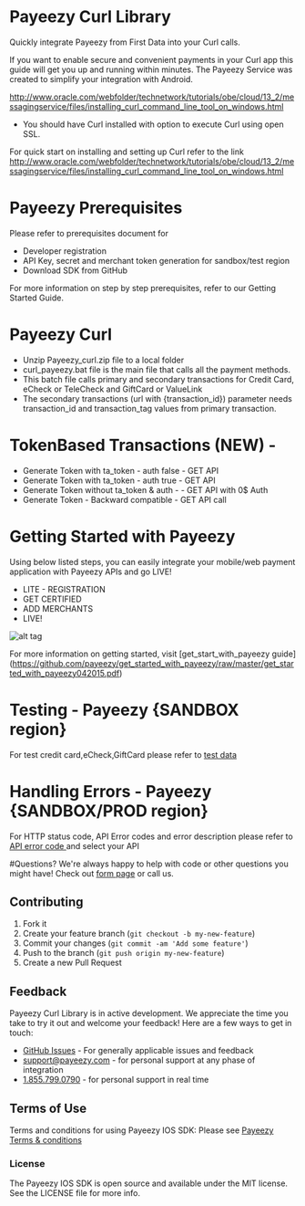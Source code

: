 # Payeezy Curl Library

Quickly integrate Payeezy from First Data into your Curl calls.

If you want to enable secure and convenient payments in your Curl app this guide will get you up and running within minutes. The Payeezy Service was created to simplify your integration with Android. 


http://www.oracle.com/webfolder/technetwork/tutorials/obe/cloud/13_2/messagingservice/files/installing_curl_command_line_tool_on_windows.html
*	You should have Curl installed with option to execute Curl using open SSL.

For quick start on installing and setting up Curl refer to the link http://www.oracle.com/webfolder/technetwork/tutorials/obe/cloud/13_2/messagingservice/files/installing_curl_command_line_tool_on_windows.html

# Payeezy Prerequisites

Please refer to prerequisites document for 
*	Developer registration
*	API Key, secret and merchant token generation for sandbox/test region
*	Download SDK from GitHub

For more information on step by step prerequisites, refer to our Getting Started Guide.

# Payeezy Curl
*	Unzip Payeezy_curl.zip file to a local folder
*	curl_payeezy.bat file is the main file that calls all the payment methods.
*	This batch file calls primary and secondary transactions for Credit Card, eCheck or TeleCheck and GiftCard or ValueLink
*	The secondary transactions (url with {transaction_id}) parameter needs transaction_id and transaction_tag values from primary transaction.

# TokenBased Transactions (NEW) - 
*	Generate Token with ta_token - auth false - GET API
*	Generate Token with ta_token - auth true - GET API
*	Generate Token without  ta_token & auth -  - GET API with 0$ Auth
*	Generate Token - Backward compatible -  GET API call

# Getting Started with Payeezy
Using below listed steps, you can easily integrate your mobile/web payment application with Payeezy APIs and go LIVE!
*	LITE  - REGISTRATION  
*	GET CERTIFIED
*	ADD MERCHANTS 
*	LIVE!

![alt tag](https://github.com/payeezy/payeezy_js/raw/master/ignore/get_start_with_payeezy.png)

For more information on getting started, visit  [get_start_with_payeezy guide] (https://github.com/payeezy/get_started_with_payeezy/raw/master/get_started_with_payeezy042015.pdf)

# Testing - Payeezy {SANDBOX region}
For test credit card,eCheck,GiftCard please refer to [test data](https://github.com/payeezy/testing_payeezy/raw/master/payeezy_testdata042015.pdf)

# Handling Errors - Payeezy {SANDBOX/PROD region}
For HTTP status code, API Error codes and error description please refer to [API error code ](https://developer-qa.payeezy.com/integration) and select your API


#Questions?
We're always happy to help with code or other questions you might have! Check out [form page](https://developer.payeezy.com/forum) or call us. 


## Contributing
1. Fork it 
2. Create your feature branch (`git checkout -b my-new-feature`)
3. Commit your changes (`git commit -am 'Add some feature'`)
4. Push to the branch (`git push origin my-new-feature`)
5. Create a new Pull Request  

## Feedback
Payeezy Curl Library is in active development. We appreciate the time you take to try it out and welcome your feedback!
Here are a few ways to get in touch:
* [GitHub Issues](https://github.com/payeezy/payeezy/issues) - For generally applicable issues and feedback
* support@payeezy.com - for personal support at any phase of integration
* [1.855.799.0790](tel:+18557990790)  - for personal support in real time 

## Terms of Use
Terms and conditions for using Payeezy IOS SDK: Please see [Payeezy Terms & conditions](https://developer.payeezy.com/terms-use)
 
### License
The Payeezy IOS SDK is open source and available under the MIT license. See the LICENSE file for more info.

